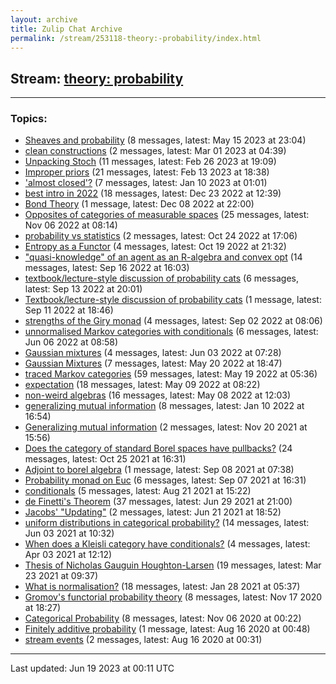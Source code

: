```yaml
---
layout: archive
title: Zulip Chat Archive
permalink: /stream/253118-theory:-probability/index.html
---
```


## Stream: [theory: probability](https://mattecapu.github.io/ct-zulip-archive/stream/253118-theory:-probability/index.html)
---

### Topics:

* [Sheaves and probability](topic/topic_Sheaves.20and.20probability.html) (8 messages, latest: May 15 2023 at 23:04)
* [clean constructions](topic/topic_clean.20constructions.html) (2 messages, latest: Mar 01 2023 at 04:39)
* [Unpacking Stoch](topic/topic_Unpacking.20Stoch.html) (11 messages, latest: Feb 26 2023 at 19:09)
* [Improper priors](topic/topic_Improper.20priors.html) (21 messages, latest: Feb 13 2023 at 18:38)
* ['almost closed'?](topic/topic_'almost.20closed'.3F.html) (7 messages, latest: Jan 10 2023 at 01:01)
* [best intro in 2022](topic/topic_best.20intro.20in.202022.html) (18 messages, latest: Dec 23 2022 at 12:39)
* [Bond Theory](topic/topic_Bond.20Theory.html) (1 message, latest: Dec 08 2022 at 22:00)
* [Opposites of categories of measurable spaces](topic/topic_Opposites.20of.20categories.20of.20measurable.20spaces.html) (25 messages, latest: Nov 06 2022 at 08:14)
* [probability vs statistics](topic/topic_probability.20vs.20statistics.html) (2 messages, latest: Oct 24 2022 at 17:06)
* [Entropy as a Functor](topic/topic_Entropy.20as.20a.20Functor.html) (4 messages, latest: Oct 19 2022 at 21:32)
* ["quasi-knowledge" of an agent as an R-algebra and convex opt](topic/topic_.22quasi-knowledge.22.20of.20an.20agent.20as.20an.20R-algebra.20and.20convex.20opt.html) (14 messages, latest: Sep 16 2022 at 16:03)
* [textbook/lecture-style discussion of probability cats](topic/topic_textbook.2Flecture-style.20discussion.20of.20probability.20cats.html) (6 messages, latest: Sep 13 2022 at 20:01)
* [Textbook/lecture-style discussion of probability cats](topic/topic_Textbook.2Flecture-style.20discussion.20of.20probability.20cats.html) (1 message, latest: Sep 11 2022 at 18:46)
* [strengths of the Giry monad](topic/topic_strengths.20of.20the.20Giry.20monad.html) (4 messages, latest: Sep 02 2022 at 08:06)
* [unnormalised Markov categories with conditionals](topic/topic_unnormalised.20Markov.20categories.20with.20conditionals.html) (6 messages, latest: Jun 06 2022 at 08:58)
* [Gaussian mixtures](topic/topic_Gaussian.20mixtures.html) (4 messages, latest: Jun 03 2022 at 07:28)
* [Gaussian Mixtures](topic/topic_Gaussian.20Mixtures.html) (7 messages, latest: May 20 2022 at 18:47)
* [traced Markov categories](topic/topic_traced.20Markov.20categories.html) (59 messages, latest: May 19 2022 at 05:36)
* [expectation](topic/topic_expectation.html) (18 messages, latest: May 09 2022 at 08:22)
* [non-weird algebras](topic/topic_non-weird.20algebras.html) (16 messages, latest: May 08 2022 at 12:03)
* [generalizing mutual information](topic/topic_generalizing.20mutual.20information.html) (8 messages, latest: Jan 10 2022 at 16:54)
* [Generalizing mutual information](topic/topic_Generalizing.20mutual.20information.html) (2 messages, latest: Nov 20 2021 at 15:56)
* [Does the category of standard Borel spaces have pullbacks?](topic/topic_Does.20the.20category.20of.20standard.20Borel.20spaces.20have.20pullbacks.3F.html) (24 messages, latest: Oct 25 2021 at 16:31)
* [Adjoint to borel algebra](topic/topic_Adjoint.20to.20borel.20algebra.html) (1 message, latest: Sep 08 2021 at 07:38)
* [Probability monad on Euc](topic/topic_Probability.20monad.20on.20Euc.html) (6 messages, latest: Sep 07 2021 at 16:31)
* [conditionals](topic/topic_conditionals.html) (5 messages, latest: Aug 21 2021 at 15:22)
* [de Finetti's Theorem](topic/topic_de.20Finetti's.20Theorem.html) (37 messages, latest: Jun 29 2021 at 21:00)
* [Jacobs' "Updating"](topic/topic_Jacobs'.20.22Updating.22.html) (2 messages, latest: Jun 21 2021 at 18:52)
* [uniform distributions in categorical probability?](topic/topic_uniform.20distributions.20in.20categorical.20probability.3F.html) (14 messages, latest: Jun 03 2021 at 10:32)
* [When does a Kleisli category have conditionals?](topic/topic_When.20does.20a.20Kleisli.20category.20have.20conditionals.3F.html) (4 messages, latest: Apr 03 2021 at 12:12)
* [Thesis of Nicholas Gauguin Houghton-Larsen](topic/topic_Thesis.20of.20Nicholas.20Gauguin.20Houghton-Larsen.html) (19 messages, latest: Mar 23 2021 at 09:37)
* [What is normalisation?](topic/topic_What.20is.20normalisation.3F.html) (18 messages, latest: Jan 28 2021 at 05:37)
* [Gromov's functorial probability theory](topic/topic_Gromov's.20functorial.20probability.20theory.html) (8 messages, latest: Nov 17 2020 at 18:27)
* [Categorical Probability](topic/topic_Categorical.20Probability.html) (8 messages, latest: Nov 06 2020 at 00:22)
* [Finitely additive probability](topic/topic_Finitely.20additive.20probability.html) (1 message, latest: Aug 16 2020 at 00:48)
* [stream events](topic/topic_stream.20events.html) (2 messages, latest: Aug 16 2020 at 00:31)

<hr><p>Last updated: Jun 19 2023 at 00:11 UTC</p>